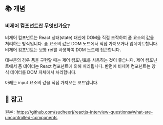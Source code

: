 ## 📚 개념

### 비제어 컴포넌트란 무엇인가요?
비제어 컴포넌트는 React 상태(state) 대신에 DOM을 직접 조작하여 폼 요소의 값을 처리하는 방식입니다. 폼 요소의 값은 DOM 노드에서 직접 가져오거나 업데이트합니다. 비제어 컴포넌트는 보통 ref를 사용하여 DOM 노드에 접근합니다.

대부분의 경우 폼을 구현할 때는 제어 컴포넌트를 사용하는 것이 좋습니다. 제어 컴포넌트에서 폼 데이터는 React 컴포넌트에 의해 처리됩니다. 반면에 비제어 컴포넌트는 양식 데이터를 DOM 자체에서 처리합니다.

아래는 input 요소의 값을 직접 가져오는 코드입니다.

## 📌 참고 
원본 : https://github.com/sudheerj/reactjs-interview-questions#what-are-uncontrolled-components
